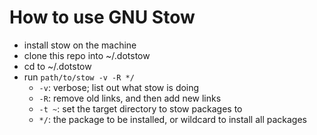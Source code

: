 # How to use GNU Stow
- install stow on the machine
- clone this repo into ~/.dotstow
- cd to ~/.dotstow
- run `path/to/stow -v -R */`
    - `-v`: verbose; list out what stow is doing
    - `-R`: remove old links, and then add new links
    - `-t ~`: set the target directory to stow packages to
    - `*/`: the package to be installed, or wildcard to install all packages
